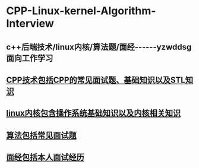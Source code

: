 # CPP-Linux-kernel-Algorithm-Interview
## c++后端技术/linux内核/算法题/面经------yzwddsg面向工作学习

## [CPP技术包括CPP的常见面试题、基础知识以及STL知识](CPP技术/)

## [linux内核包含操作系统基础知识以及内核相关知识](linux内核)

## [算法包括常见面试题](算法)

## [面经包括本人面试经历](面经)

